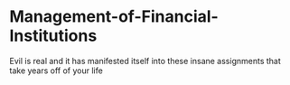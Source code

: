 # Management-of-Financial-Institutions
Evil is real and it has manifested itself into these insane assignments that take years off of your life 
